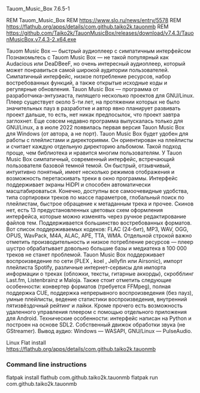 Tauom_Music_Box 7.6.5-1

REM Tauom_Music_Box
REM https://www.slo.ru/news/entry/5578
REM https://flathub.org/apps/details/com.github.taiko2k.tauonmb
REM https://github.com/Taiko2k/TauonMusicBox/releases/download/v7.4.3/TauonMusicBox.v7.4.3-2.x64.exe

Tauom Music Box — быстрый аудиоплеер с симпатичным интерфейсом
Познакомьтесь с Tauom Music Box — не такой популярный как  Audacious или  DeaDBeeF, но очень интересный аудиоплеер,
который может понравиться самой широкой аудитории пользователей. Симпатичный интерфейс, низкое потребление ресурсов,
набор востребованных функций, а также открытые исходные коды и регулярные обновления.
Tauon Music Box — программа от разработчика-энтузиаста, пилящего несколько проектов для GNU/Linux. Плеер существует около
5-ти лет, на протяжении которых не было значительных пауз в разработке и автор явно планирует развивать проект дальше, то
есть, нет никак предпосылок, что проект завтра заглохнет. Еще совсем недавно программа выпускалась только для GNU/Linux,
а в июле 2022 появилась первая версия Tauon Music Box для Windows (от автора, а не порт).
Tauon Music Box будет удобен для работы с плейлистами и директориями. Он ориентирован на плейлисты и считает каждую
отдельную директорию альбомом. Такой подход проще, чем библиотека и нравится многим пользователям.
У Tauon Music Box симпатичный, современный интерфейс, встречающий пользователя базовой темной темой. Он быстрый,
отзывчивый, интуитивно понятный, имеет несколько режимов отображения и возможность перетаскивать треки в окно программы.
Интерфейс поддерживает экраны HiDPI и способен автоматически масштабироваться. Конечно, доступны все самоочевидные
удобства, типа сортировки треков по массе параметров, глобальный поиск по плейлистам, быстрое обращение к метаданным
трека и прочее. Скинов нет, есть 13 предустановленных цветовых схем оформления интерфейса, которые можно изменять через
ручное редактирование файлов тем.
Поддерживается большинство востребованных форматов. Вот список поддерживаемых кодеков: FLAC (24-бит), MP3, WAV, OGG,
OPUS, WavPack, M4A, ALAC, APE, TTA, WMA. Отдельной строкой важно отметить производительность и низкое потребление
ресурсов — плеер шустро обрабатывает довольно большие базы и медиатека в 100 000 треков не станет проблемой.
Tauon Music Box поддерживает воспроизведение по сети (PLEX , koel , Jellyfin или Airsonic), импорт плейлиста Spotify,
различные интернет-сервисы для импорта информации о треках (обложки, тексты, гитарные аккорды), скробблинг Last.fm,
Listenbrainz и Maloja.
Также стоит отметить следующие особенности: конвертер форматов (требуется  FFMpeg), полная поддержка CUE, поддержка
непрерывного воспроизведения (без пауз), умные плейлисты, ведение статистики воспроизведения, внутренний пятизвёздочный
рейтинг и лайки. Кроме прочего есть возможность удаленного управления плеером с помощью отдельного приложения для Android.
Технические особенности: интерфейс написан на Python и построен на основе SDL2. Собственный движок обработки звука (не
GStreamer). Вывод аудио: Windows — WASAPI, GNU/Linux — PulseAudio.

Linux Flat install https://flathub.org/apps/details/com.github.taiko2k.tauonmb
### Command line instructions

flatpak install flathub com.github.taiko2k.tauonmb
flatpak run com.github.taiko2k.tauonmb

